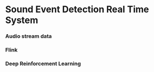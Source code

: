# Sound Event Detection Real Time System
### Audio stream data

### Flink 

### Deep Reinforcement Learning

